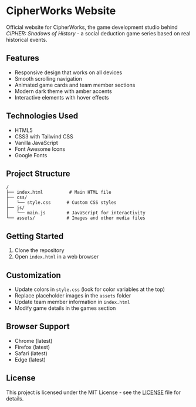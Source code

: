 # CipherWorks Website

Official website for CipherWorks, the game development studio behind *CIPHER: Shadows of History* - a social deduction game series based on real historical events.

## Features

- Responsive design that works on all devices
- Smooth scrolling navigation
- Animated game cards and team member sections
- Modern dark theme with amber accents
- Interactive elements with hover effects

## Technologies Used

- HTML5
- CSS3 with Tailwind CSS
- Vanilla JavaScript
- Font Awesome Icons
- Google Fonts

## Project Structure

```
/
├── index.html          # Main HTML file
├── css/
│   └── style.css      # Custom CSS styles
├── js/
│   └── main.js        # JavaScript for interactivity
└── assets/            # Images and other media files
```

## Getting Started

1. Clone the repository
2. Open `index.html` in a web browser

## Customization

- Update colors in `style.css` (look for color variables at the top)
- Replace placeholder images in the `assets` folder
- Update team member information in `index.html`
- Modify game details in the games section

## Browser Support

- Chrome (latest)
- Firefox (latest)
- Safari (latest)
- Edge (latest)

## License

This project is licensed under the MIT License - see the [LICENSE](LICENSE) file for details.
